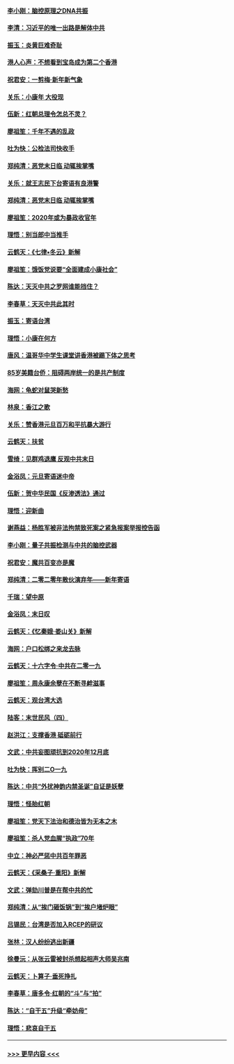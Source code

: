 #### [李小刚：脑控原理之DNA共振](../pages/nsc993/n11780962.md?t=01101622) 
#### [李清：习近平的唯一出路是解体中共](../pages/nsc993/n11780866.md?t=01101622) 
#### [振玉：炎黄巨难奇耻](../pages/nsc993/n11779632.md?t=01101622) 
#### [港人心声：不想看到宝岛成为第二个香港](../pages/nsc993/n11778817.md?t=01101622) 
#### [祝君安：一剪梅‧新年新气象](../pages/nsc993/n11776340.md?t=01101622) 
#### [关乐：小康年 大役现](../pages/nsc993/n11774213.md?t=01101622) 
#### [伍新：红朝总理令怎总不灵？](../pages/nsc993/n11770813.md?t=01101622) 
#### [廖祖笙：千年不遇的乱政](../pages/nsc993/n11770373.md?t=01101622) 
#### [吐为快：公检法司快收手](../pages/nsc993/n11770359.md?t=01101622) 
#### [郑纯清：恶党末日临 动辄挨掌嘴](../pages/nsc993/n11769912.md?t=01101622) 
#### [关乐：就王志民下台寄语有良港警](../pages/nsc993/n11769903.md?t=01101622) 
#### [郑纯清：恶党末日临 动辄挨掌嘴](../pages/nsc993/n11769356.md?t=01101622) 
#### [廖祖笙：2020年或为暴政收官年](../pages/nsc993/n11768216.md?t=01101622) 
#### [理悟：别当郎中当推手](../pages/nsc993/n11768243.md?t=01101622) 
#### [云鹤天：《七律▪冬云》新解](../pages/nsc993/n11768204.md?t=01101622) 
#### [廖祖笙：饿饭党说要“全面建成小康社会”](../pages/nsc993/n11767482.md?t=01101622) 
#### [陈达：天灭中共之罗网谁能挡住？](../pages/nsc993/n11767465.md?t=01101622) 
#### [李春草：天灭中共此其时](../pages/nsc993/n11767452.md?t=01101622) 
#### [振玉：寄语台湾](../pages/nsc993/n11767432.md?t=01101622) 
#### [理悟：小康在何方](../pages/nsc993/n11767394.md?t=01101622) 
#### [唐风：温哥华中学生课堂讲香港被踢下体之思考](../pages/nsc993/n11766848.md?t=01101622) 
#### [85岁美籍台侨：阻碍两岸统一的是共产制度](../pages/nsc993/n11765043.md?t=01101622) 
#### [海网：龟蛇对鼠哭新愁](../pages/nsc993/n11764895.md?t=01101622) 
#### [林泉：香江之歌](../pages/nsc993/n11764415.md?t=01101622) 
#### [关乐：赞香港元旦百万和平抗暴大游行](../pages/nsc993/n11764382.md?t=01101622) 
#### [云鹤天：扶贫](../pages/nsc993/n11764245.md?t=01101622) 
#### [雪绮：见群鸡退鹰  反观中共末日](../pages/nsc993/n11762112.md?t=01101622) 
#### [金浴凤：元旦寄语迷中帝](../pages/nsc993/n11761788.md?t=01101622) 
#### [伍新：贺中华民国《反渗透法》通过](../pages/nsc993/n11761994.md?t=01101622) 
#### [理悟：迎新曲](../pages/nsc993/n11761152.md?t=01101622) 
#### [谢燕益：杨胜军被非法拘禁致死案之紧急报案举报控告函](../pages/nsc993/n11756134.md?t=01101622) 
#### [李小刚：量子共振检测与中共的脑控武器](../pages/nsc993/n11754518.md?t=01101622) 
#### [祝君安：魔共百变亦是魔](../pages/nsc993/n11754469.md?t=01101622) 
#### [郑纯清：二零二零年散伙演弃年——新年寄语](../pages/nsc993/n11754195.md?t=01101622) 
#### [千瑞：望中原](../pages/nsc993/n11754159.md?t=01101622) 
#### [金浴凤：末日叹](../pages/nsc993/n11752359.md?t=01101622) 
#### [云鹤天：《忆秦娥‧娄山关》新解](../pages/nsc993/n11752348.md?t=01101622) 
#### [海网：户口松绑之来龙去脉](../pages/nsc993/n11752328.md?t=01101622) 
#### [云鹤天：十六字令‧中共在二零一九](../pages/nsc993/n11752305.md?t=01101622) 
#### [廖祖笙：周永康余孽在不断寻衅滋事](../pages/nsc993/n11751013.md?t=01101622) 
#### [云鹤天：观台湾大选](../pages/nsc993/n11751007.md?t=01101622) 
#### [陆客：末世民风（四）](../pages/nsc993/n11749203.md?t=01101622) 
#### [赵洪江：支撑香港 砥砺前行](../pages/nsc993/n11748482.md?t=01101622) 
#### [文武：中共妄图顽抗到2020年12月底](../pages/nsc993/n11748446.md?t=01101622) 
#### [吐为快：挥别二O一九](../pages/nsc993/n11748411.md?t=01101622) 
#### [陈达：中共“外扰神韵内禁圣诞”自证是妖孽](../pages/nsc993/n11748226.md?t=01101622) 
#### [理悟：怪胎红朝](../pages/nsc993/n11748206.md?t=01101622) 
#### [廖祖笙：党天下法治和德治皆为无本之木](../pages/nsc993/n11748135.md?t=01101622) 
#### [廖祖笙：杀人党血腥“执政”70年](../pages/nsc993/n11745144.md?t=01101622) 
#### [中立：神必严惩中共百年罪恶](../pages/nsc993/n11744970.md?t=01101622) 
#### [云鹤天：《采桑子‧重阳》新解](../pages/nsc993/n11744948.md?t=01101622) 
#### [文武：弹劾川普是在帮中共的忙](../pages/nsc993/n11744758.md?t=01101622) 
#### [郑纯清：从“挨门砸饭锅”到“挨户堵炉眼”](../pages/nsc993/n11744745.md?t=01101622) 
#### [吕锡民：台湾是否加入RCEP的研议](../pages/nsc993/n11744701.md?t=01101622) 
#### [张林：汉人纷纷逃出新疆](../pages/nsc993/n11743530.md?t=01101622) 
#### [徐曼沅：从张云雷被封杀想起相声大师吴兆南](../pages/nsc993/n11741816.md?t=01101622) 
#### [云鹤天：卜算子‧垂死挣扎](../pages/nsc993/n11739956.md?t=01101622) 
#### [李春草：唐多令‧红朝的“斗”与“拍”](../pages/nsc993/n11739830.md?t=01101622) 
#### [陈达：“自干五”升级“牵妨母”](../pages/nsc993/n11739724.md?t=01101622) 
#### [理悟：悲哀自干五](../pages/nsc993/n11739547.md?t=01101622) 

----
#### [ >>> 更早内容 <<< ](../indexes/nsc993-earlier.md)
